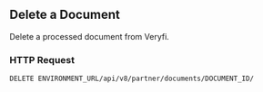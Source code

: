 ## Delete a Document
Delete a processed document from Veryfi.

### HTTP Request
```shell
DELETE ENVIRONMENT_URL/api/v8/partner/documents/DOCUMENT_ID/
```